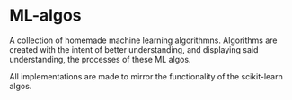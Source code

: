 # ML-algos

A collection of homemade machine learning algorithmns. Algorithms are created with the intent of better understanding, and displaying said understanding, the processes of these ML algos.

All implementations are made to mirror the functionality of the scikit-learn algos.
